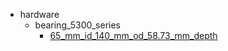 * hardware
  * bearing_5300_series
    * [65_mm_id_140_mm_od_58.73_mm_depth](hardware/bearing_5300_series/65_mm_id_140_mm_od_58.73_mm_depth)
